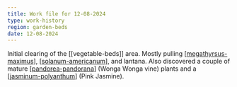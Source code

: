 ```yaml
---
title: Work file for 12-08-2024
type: work-history
region: garden-beds
date: 12-08-2024
---
```


Initial clearing of the [[vegetable-beds]] area. Mostly pulling [[megathyrsus-maximus]], [[solanum-americanum]], and lantana. Also discovered a couple of mature [[pandorea-pandorana]] (Wonga Wonga vine) plants and a [[jasminum-polyanthum]] (Pink Jasmine).

[//begin]: # "Autogenerated link references for markdown compatibility"
[garden-beds]: ../../garden-beds "Garden Beds"
[megathyrsus-maximus]: ../../plants/megathyrsus-maximus "Megathyrsus maximus (Guinea grass)"
[solanum-americanum]: ../../plants/solanum-americanum "Solanum americanum (American black nightshade)"
[pandorea-pandorana]: ../../plants/pandorea-pandorana "Pandorea pandorana (Wonga Wonga vine)"
[jasminum-polyanthum]: ../../plants/jasminum-polyanthum "Jasminum polyanthum (Pink Jasmine)"
[//end]: # "Autogenerated link references"